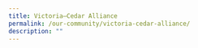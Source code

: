 ```yaml
---
title: Victoria–Cedar Alliance
permalink: /our-community/victoria-cedar-alliance/
description: ""
---
```


